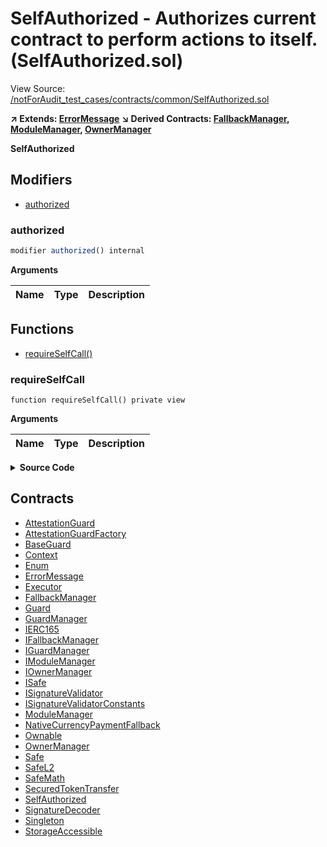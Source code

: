 # SelfAuthorized - Authorizes current contract to perform actions to itself. (SelfAuthorized.sol)

View Source: [/notForAudit_test_cases/contracts/common/SelfAuthorized.sol](../notForAudit_test_cases/contracts/common/SelfAuthorized.sol)

**↗ Extends: [ErrorMessage](ErrorMessage.md)**
**↘ Derived Contracts: [FallbackManager](FallbackManager.md), [ModuleManager](ModuleManager.md), [OwnerManager](OwnerManager.md)**

**SelfAuthorized**

## Modifiers

- [authorized](#authorized)

### authorized

```js
modifier authorized() internal
```

**Arguments**

| Name | Type | Description |
| ---- | ---- | ----------- |

## Functions

- [requireSelfCall()](#requireselfcall)

### requireSelfCall

```solidity
function requireSelfCall() private view
```

**Arguments**

| Name | Type | Description |
| ---- | ---- | ----------- |

<details>
	<summary><strong>Source Code</strong></summary>

```javascript
function requireSelfCall() private view {
        if (msg.sender != address(this)) revertWithError("GS031");
    }
```

</details>

## Contracts

- [AttestationGuard](AttestationGuard.md)
- [AttestationGuardFactory](AttestationGuardFactory.md)
- [BaseGuard](BaseGuard.md)
- [Context](Context.md)
- [Enum](Enum.md)
- [ErrorMessage](ErrorMessage.md)
- [Executor](Executor.md)
- [FallbackManager](FallbackManager.md)
- [Guard](Guard.md)
- [GuardManager](GuardManager.md)
- [IERC165](IERC165.md)
- [IFallbackManager](IFallbackManager.md)
- [IGuardManager](IGuardManager.md)
- [IModuleManager](IModuleManager.md)
- [IOwnerManager](IOwnerManager.md)
- [ISafe](ISafe.md)
- [ISignatureValidator](ISignatureValidator.md)
- [ISignatureValidatorConstants](ISignatureValidatorConstants.md)
- [ModuleManager](ModuleManager.md)
- [NativeCurrencyPaymentFallback](NativeCurrencyPaymentFallback.md)
- [Ownable](Ownable.md)
- [OwnerManager](OwnerManager.md)
- [Safe](Safe.md)
- [SafeL2](SafeL2.md)
- [SafeMath](SafeMath.md)
- [SecuredTokenTransfer](SecuredTokenTransfer.md)
- [SelfAuthorized](SelfAuthorized.md)
- [SignatureDecoder](SignatureDecoder.md)
- [Singleton](Singleton.md)
- [StorageAccessible](StorageAccessible.md)
